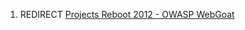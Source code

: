 1.  REDIRECT [Projects Reboot 2012 - OWASP
    WebGoat](Projects_Reboot_2012_-_OWASP_WebGoat "wikilink")